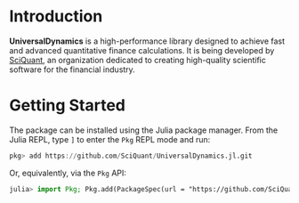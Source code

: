 # Introduction

**UniversalDynamics** is a high-performance library designed to achieve fast and advanced quantitative finance calculations. It is being developed by [SciQuant](https://github.com/SciQuant), an organization dedicated to creating high-quality scientific software for the financial industry.

# Getting Started

The package can be installed using the Julia package manager. From the Julia REPL, type `]` to enter the `Pkg` REPL mode and run:

```julia
pkg> add https://github.com/SciQuant/UniversalDynamics.jl.git
```

Or, equivalently, via the `Pkg` API:

```julia
julia> import Pkg; Pkg.add(PackageSpec(url = "https://github.com/SciQuant/UniversalDynamics.jl.git"))
```